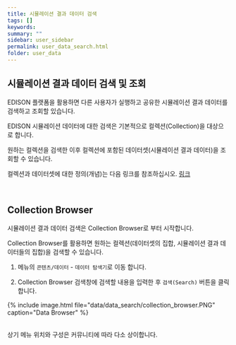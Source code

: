 ```yaml
---
title: 시뮬레이션 결과 데이터 검색
tags: []
keywords:
summary: ""
sidebar: user_sidebar
permalink: user_data_search.html
folder: user_data
---
```



## 시뮬레이션 결과 데이터 검색 및 조회

EDISON 플랫폼을 활용하면 다른 사용자가 실행하고 공유한 시뮬레이션 결과 데이터를 검색하고 조회할 있습니다. 

EDISON 시뮬레이션 데이터에 대한 검색은 기본적으로 컬렉션(Collection)을 대상으로 합니다. 

원하는 컬렉션을 검색한 이후 컬렉션에 포함된 데이터셋(시뮬레이션 결과 데이터)을 조회할 수 있습니다. 

컬렉션과 데이터셋에 대한 정의(개념)는 다음 링크를 참조하십시오. [링크](./user_data_intro.html)

<br>

## Collection Browser

시뮬레이션 결과 데이터 검색은 Collection Browser로 부터 시작합니다.  

Collection Browser를 활용하면 원하는 컬렉션(데이터셋의 집합, 시뮬레이션 결과 데이터들의 집합)을 검색할 수 있습니다.  

1. 메뉴의 `콘텐츠/데이터` - `데이터 탐색기`로 이동 합니다.

1. Collection Browser 검색창에 검색할 내용을 입력한 후 `검색(Search)` 버튼을 클릭합니다. 

{% include image.html file="data/data_search/collection_browser.PNG" caption="Data Browser" %}



<br>
상기 메뉴 위치와 구성은 커뮤니티에 따라 다소 상이합니다. 



